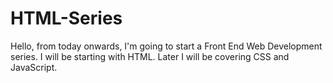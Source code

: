 # HTML-Series
Hello, from today onwards, I'm going to start a Front End Web Development series. I will be starting with HTML.
Later I will be covering CSS and JavaScript.
